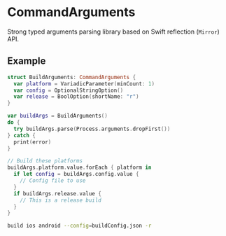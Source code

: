 # CommandArguments

Strong typed arguments parsing library based on Swift reflection (`Mirror`) API. 

## Example

```swift
struct BuildArguments: CommandArguments {
  var platform = VariadicParameter(minCount: 1)
  var config = OptionalStringOption()
  var release = BoolOption(shortName: "r")
}

var buildArgs = BuildArguments()
do {
  try buildArgs.parse(Process.arguments.dropFirst())
} catch {
  print(error)
}

// Build these platforms
buildArgs.platform.value.forEach { platform in
  if let config = buildArgs.config.value {
    // Config file to use
  }
  if buildArgs.release.value {
    // This is a release build
  }
}
```

```sh
build ios android --config=buildConfig.json -r
```
